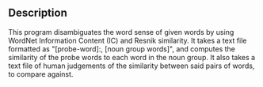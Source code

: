 ## Description

This program disambiguates the word sense of given words by using WordNet Information Content (IC) and Resnik similarity. It takes a text file formatted as "[probe-word]:, [noun group words]", and computes the similarity of the probe words to each word in the noun group. It also takes a text file of human judgements of the similarity between said pairs of words, to compare against. 